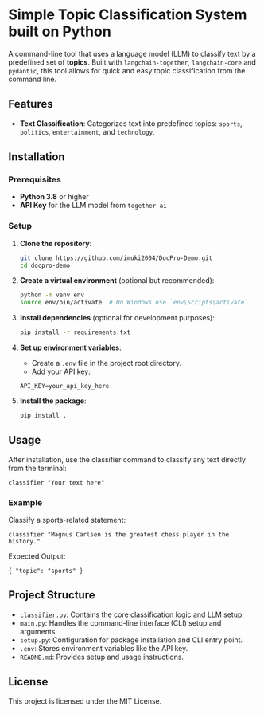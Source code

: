 # Simple Topic Classification System built on Python

A command-line tool that uses a language model (LLM) to classify text by a predefined set of **topics**. Built with `langchain-together`, `langchain-core` and `pydantic`, this tool allows for quick and easy topic classification from the command line.

## Features

- **Text Classification**: Categorizes text into predefined topics: `sports`, `politics`, `entertainment`, and `technology`.

## Installation

### Prerequisites

- **Python 3.8** or higher
- **API Key** for the LLM model from `together-ai`

### Setup

1. **Clone the repository**:

    ```bash
    git clone https://github.com/imuki2004/DocPro-Demo.git
    cd docpro-demo
    ```
    

2. **Create a virtual environment** (optional but recommended):

    ```bash
    python -m venv env
    source env/bin/activate  # On Windows use `env\Scripts\activate`
    ```

3. **Install dependencies** (optional for development purposes):

    ```bash
    pip install -r requirements.txt
    ```

4. **Set up environment variables**:

    - Create a `.env` file in the project root directory.
    - Add your API key:

    ```plaintext
    API_KEY=your_api_key_here
    ```

5. **Install the package**:

    ```bash
    pip install .
    ```
    
## Usage

After installation, use the classifier command to classify any text directly from the terminal:

    classifier "Your text here"

### Example

Classify a sports-related statement:

    classifier "Magnus Carlsen is the greatest chess player in the history."


Expected Output:

    { "topic": "sports" }

## Project Structure

- `classifier.py`: Contains the core classification logic and LLM setup.
- `main.py`: Handles the command-line interface (CLI) setup and arguments.
- `setup.py`: Configuration for package installation and CLI entry point.
- `.env`: Stores environment variables like the API key.
- `README.md`: Provides setup and usage instructions.

## License

This project is licensed under the MIT License.